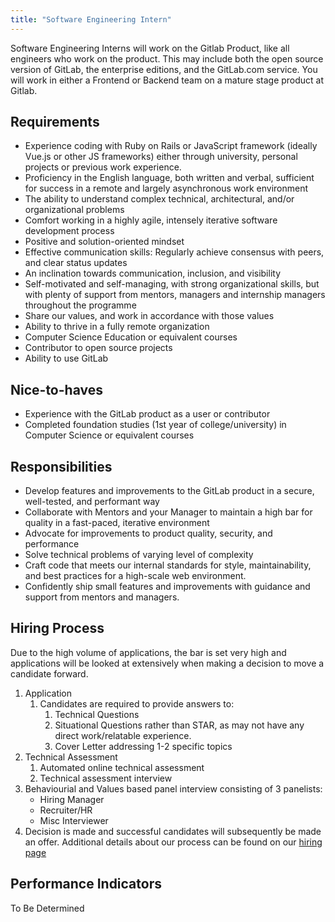 ```yaml
---
title: "Software Engineering Intern"
---
```


Software Engineering Interns will work on the Gitlab Product, like all engineers who work on the product.
This may include both the open source version of GitLab, the enterprise editions, and the GitLab.com service.
You will work in either a Frontend or Backend team on a mature stage product at Gitlab.

## Requirements

- Experience coding with Ruby on Rails or JavaScript framework (ideally Vue.js or other JS frameworks) either through university, personal projects or previous work experience.
- Proficiency in the English language, both written and verbal, sufficient for success in a remote and largely asynchronous work environment
- The ability to understand complex technical, architectural, and/or organizational problems
- Comfort working in a highly agile, intensely iterative software development process
- Positive and solution-oriented mindset
- Effective communication skills: Regularly achieve consensus with peers, and clear status updates
- An inclination towards communication, inclusion, and visibility
- Self-motivated and self-managing, with strong organizational skills, but with plenty of support from mentors, managers and internship managers throughout the programme
- Share our values, and work in accordance with those values
- Ability to thrive in a fully remote organization
- Computer Science Education or equivalent courses
- Contributor to open source projects
- Ability to use GitLab

## Nice-to-haves

- Experience with the GitLab product as a user or contributor
- Completed foundation studies (1st year of college/university) in Computer Science or equivalent courses

## Responsibilities

- Develop features and improvements to the GitLab product in a secure, well-tested, and performant way
- Collaborate with Mentors and your Manager to maintain a high bar for quality in a fast-paced, iterative environment
- Advocate for improvements to product quality, security, and performance
- Solve technical problems of varying level of complexity
- Craft code that meets our internal standards for style, maintainability, and best practices for a high-scale web environment.
- Confidently ship small features and improvements with guidance and support from mentors and managers.

## Hiring Process

Due to the high volume of applications, the bar is set very high and applications will be looked at extensively when making a decision to move a candidate forward.

1. Application
   1. Candidates are required to provide answers to:
        1. Technical Questions
        1. Situational Questions rather than STAR, as may not have any direct work/relatable experience.
        1. Cover Letter addressing 1-2 specific topics
1. Technical Assessment
    1. Automated online technical assessment
    1. Technical assessment interview
1. Behaviourial and Values based panel interview consisting of 3 panelists:
    - Hiring Manager
    - Recruiter/HR
    - Misc Interviewer
1. Decision is made and successful candidates will subsequently be made an offer. Additional details about our process can be found on our [hiring page](/handbook/hiring/)

## Performance Indicators

To Be Determined
